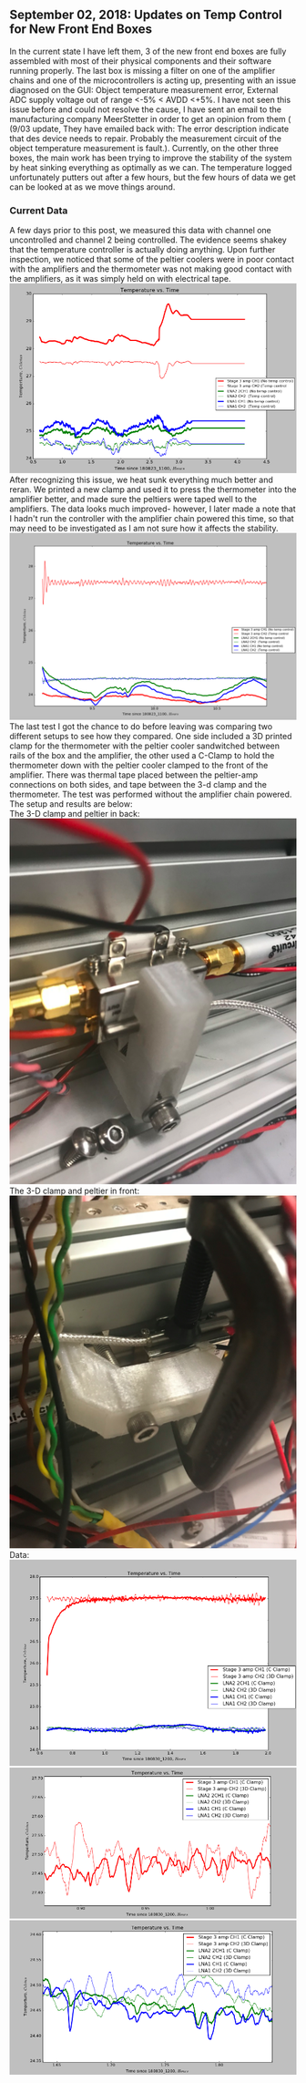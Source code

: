 ## September 02, 2018: Updates on Temp Control for New Front End Boxes 
In the current state I have left them, 3 of the new front end boxes are fully assembled with most of their physical components and their software running properly. The last box is missing a filter on one of the amplifier chains and one of the microcontrollers is acting up, presenting with an issue diagnosed on the GUI: Object temperature measurement error, External ADC supply voltage out of range <-5% < AVDD <+5%. I have not seen this issue before and could not resolve the cause, I have sent an email to the manufacturing company MeerStetter in order to get an opinion from them ( (9/03 update, They have emailed back with: The error description indicate that des device needs to repair. Probably the measurement circuit of the object temperature measurement is fault.). Currently, on the other three boxes, the main work has been trying to improve the stability of the system by heat sinking everything as optimally as we can. The temperature logged unfortunately putters out after a few hours, but the few hours of data we get can be looked at as we move things around.
    
### Current Data 
A few days prior to this post, we measured this data with channel one uncontrolled and channel 2 being controlled. The evidence seems shakey that the temperature controller is actually doing anything. Upon further inspection, we noticed that some of the peltier coolers were in poor contact with the amplifiers and the thermometer was not making good contact with the amplifiers, as it was simply held on with electrical tape.
![Picture6](8_23.png)  
After recognizing this issue, we heat sunk everything much better and reran. We printed a new clamp and used it to press the thermometer into the amplifier better, and made sure the peltiers were taped well to the amplifiers. The data looks much improved- however, I later made a note that I hadn't run the controller with the amplifier chain powered this time, so that may need to be investigated as I am not sure how it affects the stability. 
![Picture7](betterdat.png)  
The last test I got the chance to do before leaving was comparing two different setups to see how they compared. One side included a 3D printed clamp for the thermometer with the peltier cooler sandwitched between rails of the box and the amplifier, the other used a C-Clamp to hold the thermometer down with the peltier cooler clamped to the front of the amplifier. There was thermal tape placed between the peltier-amp connections on both sides, and tape between the 3-d clamp and the thermometer.  The test was performed without the amplifier chain powered. The setup and results are below:  
The 3-D clamp and peltier in back:  
![Picture](3D.png)   
The 3-D clamp and peltier in front:  
![Picture2](Cclamp.png)  
Data:  
![Picture3](8_30dat.png)
![Picture4](Bigzoom.png)  
![Picture5](smallzoom.png)  




